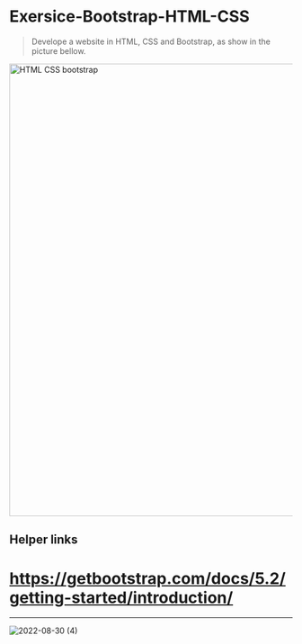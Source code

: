 # Exersice-Bootstrap-HTML-CSS
> Develope a website in HTML, CSS and Bootstrap, as show in the picture bellow.

<img width="805" alt="HTML   CSS   bootstrap" src="https://user-images.githubusercontent.com/92260175/187416538-97c0e7f0-37e3-4812-bb5f-fed41efc7530.png">

## Helper links 
# https://getbootstrap.com/docs/5.2/getting-started/introduction/

-------------------------------------------------------------------
![2022-08-30 (4)](https://user-images.githubusercontent.com/110397479/187451364-98873f60-6980-496f-b592-ee8a2f97ac64.png)
